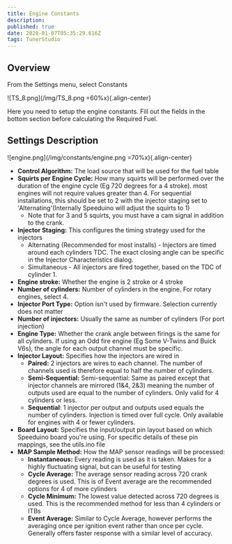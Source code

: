 ```yaml
---
title: Engine Constants
description: 
published: true
date: 2020-01-07T05:35:29.616Z
tags: TunerStudio
---
```


## Overview

From the Settings menu, select Constants

![TS_8.png](/img/TS_8.png =60%x){.align-center}

Here you need to setup the engine constants. Fill out the fields in the bottom section before calculating the Required Fuel.

## Settings Description

![engine.png](/img/constants/engine.png =70%x){.align-center}
-   **Control Algorithm:** The load source that will be used for the fuel table
-   **Squirts per Engine Cycle:** How many squirts will be performed over the duration of the engine cycle (Eg 720 degrees for a 4 stroke). most engines will not require values greater than 4. For sequential installations, this should be set to 2 with the injector staging set to 'Alternating'(Internally Speeduino will adjust the squirts to 1)
    -   Note that for 3 and 5 squirts, you must have a cam signal in addition to the crank.
-   **Injector Staging:** This configures the timing strategy used for the injectors
    -   Alternating (Recommended for most installs) - Injectors are timed around each cylinders TDC. The exact closing angle can be specific in the Injector Characteristics dialog.
    -   Simultaneous - All injectors are fired together, based on the TDC of cylinder 1.
-   **Engine stroke:** Whether the engine is 2 stroke or 4 stroke
-   **Number of cylinders:** Number of cylinders in the engine. For rotary engines, select 4.
-   **Injector Port Type:** Option isn't used by firmware. Selection currently does not matter
-   **Number of injectors:** Usually the same as number of cylinders (For port injection)
-   **Engine Type:** Whether the crank angle between firings is the same for all cylinders. If using an Odd fire engine (Eg Some V-Twins and Buick V6s), the angle for each output channel must be specific.
-   **Injector Layout:** Specifies how the injectors are wired in
    -   **Paired:** 2 injectors are wires to each channel. The number of channels used is therefore equal to half the number of cylinders.
    -   **Semi-Sequential:** Semi-sequential: Same as paired except that injector channels are mirrored (1&4, 2&3) meaning the number of outputs used are equal to the number of cylinders. Only valid for 4 cylinders or less.
    -   **Sequential**: 1 injector per output and outputs used equals the number of cylinders. Injection is timed over full cycle. Only available for engines with 4 or fewer cylinders.
-   **Board Layout:** Specifies the input/output pin layout based on which Speeduino board you're using. For specific details of these pin mappings, see the utils.ino file
-   **MAP Sample Method:** How the MAP sensor readings will be processed:
    -   **Instantaneous:** Every reading is used as it is taken. Makes for a highly fluctuating signal, but can be useful for testing
    -   **Cycle Average:** The average sensor reading across 720 crank degrees is used. This is of Event average are the recommended options for 4 of more cylinders
    -   **Cycle Minimum:** The lowest value detected across 720 degrees is used. This is the recommended method for less than 4 cylinders or ITBs
    - **Event Average:** Similar to Cycle Average, however performs the averaging once per ignition event rather than once per cycle. Generally offers faster response with a similar level of accuracy. 
